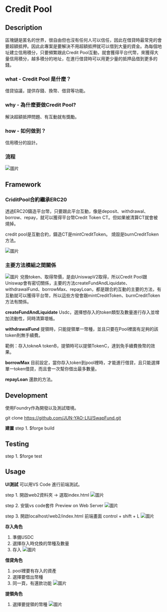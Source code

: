 # Credit Pool

## Description

區塊鏈是匿名的世界，很自由但也沒有任何人可以信任，因此在借貸時最常見的會要超額抵押。因此此專案是要解決不用超額抵押就可以借到大量的資金。為每個地址建立信用積分，只要頻繁跟此Credit Pool互動，就會獲得平台代幣，來獲得大量信用積分，越多積分的地址，在進行借貸時可以用更少量的抵押品借到更多的錢。

### what - Credit Pool 是什麼？
借貸協議，提供存錢、換幣、借貸等功能。

### why - 為什麼要做Credit Pool?
解決超額抵押問題、有互動就有獎勵。

### how - 如何做到？
信用積分的設計。

### 流程
![圖片](./img/deposit.png)

## Framework

### CriditPool合約繼承ERC20
透過ERC20鑄造平台幣，只要跟此平台互動，像是deposit、withdrawal、borrow、repay，就可以獲得平台幣Credit Token CT。但如果被清算CT就會被燒掉。

credit pool是互動合約，鑄造CT是mintCreditToken。
燒毀是burnCreditToken方法。

![圖片](./img/ct01.png)

### 主要方法模組之間關係
![圖片](./img/core.png)
兌換token、取得幣價，是由UniswapV2取得，所以Credit Pool跟Uniswap會有密切關係，主要的方法createFundAndLiquidate、withdrawalFund、borrowMax、repayLoan，都是跟合約互動的主要的方法，有互動就可以獲得平台幣，所以這些方發會跟mintCreditToken、burnCreditToken方法有關係。

**createFundAndLiquidate**
Usdc，選擇想存入的token類型及數量進行存入並增加流動性，同時清算壞帳。

**withdrawalFund**
提領時，只能提領單一幣種，並且只要在Pool裡面有足夠的該token則無手續費。

範例：存入tokneA tokenB，提領時可以提領TokenC，達到免手續費換幣的效果。

**borrowMax**
目前設定，當你存入token到pool裡時，才能進行借貸，且只能選擇單一token借貸，而且會一次幫你借出最多數量。

**repayLoan**
還款的方法。

## Development

使用Foundry作為開發以及測試環境。

git clone https://github.com/JUN-YAO-LIU/SwapFund.git

**建置**
step 1.
$forge build


## Testing
step 1.
$forge test

## Usage

**UI測試**
可以用VS Code 進行前端測試。

step 1.
開啟web2資料夾 -> 選取index.html
![圖片](./img/indexpage.png)

step 2.
安裝vs code套件 Preview on Web Server
![圖片](./img/webPreview.png)

step 3. 開啟localhost/web2/index.html 前端畫面
control + shift + L
![圖片](./img/demoindex.png)

**存入角色**
1. 準備USDC
2. 選擇存入時兌換的幣種及數量
3. 存入
![圖片](./img/depositDemo.png)

**借貸角色**
1. pool裡要有存入的資產
2. 選擇要借出幣種
3. 同一頁，有還款功能
![圖片](./img/borrowDemo.png)

**提領角色**
1. 選擇要提領的幣種
![圖片](./img/withdrawalDemo.png)